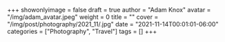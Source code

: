 +++
showonlyimage = false
draft = true
author = "Adam Knox"
avatar = "/img/adam_avatar.jpeg"
weight = 0
title = ""
cover = "/img/post/photography/2021_11/.jpg"
date = "2021-11-14T00:01:01-06:00"
categories = ["Photography", "Travel"]
tags = []
+++
<!--more-->
